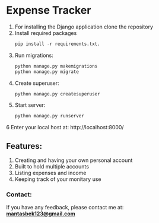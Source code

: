 ﻿# Expense Tracker

 1. For installing the Django application clone the repository
 2. Install required packages
     ``` python
    pip install -r requirements.txt.
 3. Run migrations:
     ``` python
    python manage.py makemigrations
    python manage.py migrate
 4. Create superuser:
     ``` python
    python manage.py createsuperuser
 5. Start server:
     ``` python
    python manage.py runserver
 6 Enter your local host at:
    http://localhost:8000/

## Features:

 1. Creating and having your own personal account
 2. Built to hold multiple accounts
 3. Listing expenses and income
 4. Keeping track of your monitary use

### Contact:

If you have any feedback, please contact me at: **mantasbek123@gmail.com**
